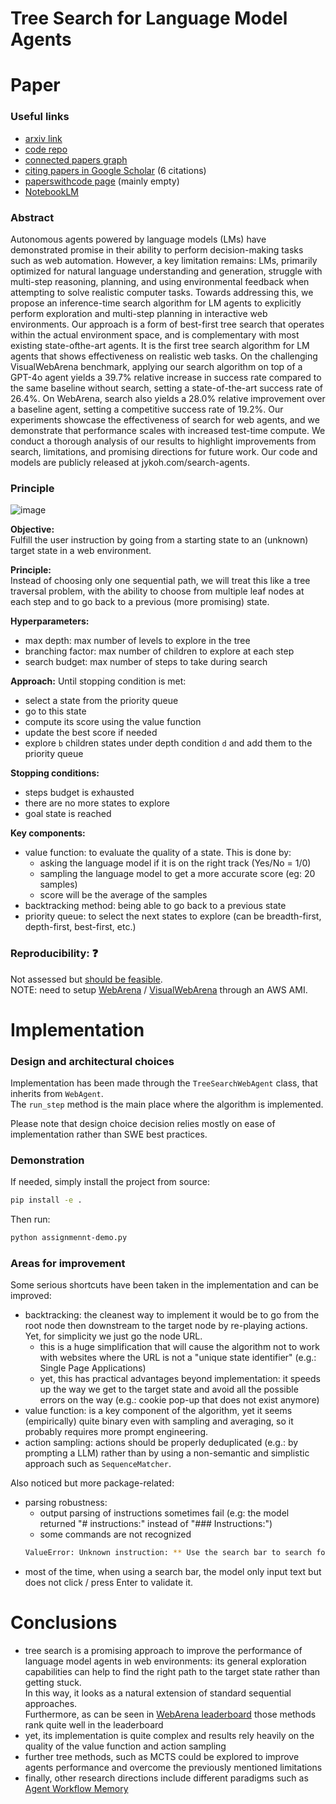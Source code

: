 # Tree Search for Language Model Agents

# Paper

### Useful links
- [arxiv link](https://arxiv.org/pdf/2407.01476)
- [code repo](https://jykoh.com/search-agents)
- [connected papers graph](https://www.connectedpapers.com/main/9345e55a21959948499cee997522aa5eac7ed588/Tree-Search-for-Language-Model-Agents/graph)
- [citing papers in Google Scholar](https://scholar.google.com/scholar?cites=13230322798034830837&as_sdt=2005&sciodt=0,5&hl=fr) (6 citations)
- [paperswithcode page](https://paperswithcode.com/paper/tree-search-for-language-model-agents) (mainly empty)
- [NotebookLM](https://notebooklm.google.com/notebook/db9807c1-b72f-48af-9dc3-9358e6a11992?_gl=1*10fcps2*_ga*MTI4MDU1NDA0NS4xNzMwOTc3Mzcz*_ga_W0LDH41ZCB*MTczMDk3OTE3OS4yLjAuMTczMDk3OTE4MC4wLjAuMA..)


### Abstract
Autonomous agents powered by language models (LMs) have demonstrated
promise in their ability to perform decision-making tasks such as web automation.
However, a key limitation remains: LMs, primarily optimized for natural language
understanding and generation, struggle with multi-step reasoning, planning, and
using environmental feedback when attempting to solve realistic computer tasks.
Towards addressing this, we propose an inference-time search algorithm for LM
agents to explicitly perform exploration and multi-step planning in interactive web
environments. Our approach is a form of best-first tree search that operates within
the actual environment space, and is complementary with most existing state-ofthe-art agents.
It is the first tree search algorithm for LM agents that shows effectiveness on realistic web tasks.
On the challenging VisualWebArena benchmark,
applying our search algorithm on top of a GPT-4o agent yields a 39.7% relative
increase in success rate compared to the same baseline without search, setting a
state-of-the-art success rate of 26.4%. On WebArena, search also yields a 28.0%
relative improvement over a baseline agent, setting a competitive success rate of
19.2%. Our experiments showcase the effectiveness of search for web agents, and
we demonstrate that performance scales with increased test-time compute. We
conduct a thorough analysis of our results to highlight improvements from search,
limitations, and promising directions for future work. Our code and models are
publicly released at jykoh.com/search-agents.

### Principle

![image](https://jykoh.com/search-agents/qualitative_48.png)

**Objective:**  
Fulfill the user instruction by going from a starting state to an (unknown) target state in a web environment.

**Principle:**  
Instead of choosing only one sequential path, we will treat this like a tree traversal problem,
with the ability to choose from multiple leaf nodes at each step and to go back to a previous (more promising) state.

**Hyperparameters:**
- max depth: max number of levels to explore in the tree
- branching factor: max number of children to explore at each step
- search budget: max number of steps to take during search

**Approach:**
Until stopping condition is met:
- select a state from the priority queue
- go to this state
- compute its score using the value function
- update the best score if needed
- explore `b` children states under depth condition `d` and add them to the priority queue

**Stopping conditions:**
- steps budget is exhausted
- there are no more states to explore
- goal state is reached

**Key components:**
- value function: to evaluate the quality of a state.
This is done by:
  - asking the language model if it is on the right track (Yes/No = 1/0)
  - sampling the language model to get a more accurate score (eg: 20 samples)
  - score will be the average of the samples
- backtracking method: being able to go back to a previous state
- priority queue: to select the next states to explore (can be breadth-first, depth-first, best-first, etc.)


### Reproducibility: ❓

Not assessed but [should be feasible](https://github.com/kohjingyu/search-agents?tab=readme-ov-file#end-to-end-evaluation-on-vwa).  
NOTE: need to setup [WebArena](https://github.com/web-arena-x/webarena) / [VisualWebArena](https://github.com/web-arena-x/visualwebarena) through an AWS AMI.


# Implementation

### Design and architectural choices

Implementation has been made through the `TreeSearchWebAgent` class, that inherits from `WebAgent`.  
The `run_step` method is the main place where the algorithm is implemented.

Please note that design choice decision relies mostly on ease of implementation rather than SWE best practices.


### Demonstration

If needed, simply install the project from source:
```bash
pip install -e .
```

Then run:
```bash
python assignmennt-demo.py
```


### Areas for improvement

Some serious shortcuts have been taken in the implementation and can be improved:
- backtracking: the cleanest way to implement it would be to go from the root node then downstream to the target node by re-playing actions.
Yet, for simplicity we just go the node URL.
  - this is a huge simplification that will cause the algorithm not to work with websites where the URL is not a "unique state identifier" (e.g.: Single Page Applications)
  - yet, this has practical advantages beyond implementation: it speeds up the way we get to the target state and avoid all the possible errors on the way (e.g.: cookie pop-up that does not exist anymore)
- value function: is a key component of the algorithm, yet it seems (empirically) quite binary even with sampling and averaging, so it probably requires more prompt engineering.
- action sampling: actions should be properly deduplicated (e.g.: by prompting a LLM) rather than by using a non-semantic and simplistic approach such as `SequenceMatcher`.

Also noticed but more package-related:
- parsing robustness:
  - output parsing of instructions sometimes fail (e.g: the model returned "# instructions:" instead of "### Instructions:")
  - some commands are not recognized
  ```bash
  ValueError: Unknown instruction: ** Use the search bar to search for "MTEB leaderboard".
  ```
- most of the time, when using a search bar, the model only input text but does not click / press Enter to validate it.


# Conclusions
- tree search is a promising approach to improve the performance of language model agents in web environments:
its general exploration capabilities can help to find the right path to the target state rather than getting stuck.  
In this way, it looks as a natural extension of standard sequential approaches.  
Furthermore, as can be seen in [WebArena leaderboard](https://docs.google.com/spreadsheets/d/1M801lEpBbKSNwP-vDBkC_pF7LdyGU1f_ufZb_NWNBZQ/edit?gid=0#gid=0)
those methods rank quite well in the leaderboard
- yet, its implementation is quite complex and results rely heavily on the quality of the value function and action sampling
- further tree methods, such as MCTS could be explored to improve agents performance and overcome the previously mentioned limitations
- finally, other research directions include different paradigms such as [Agent Workflow Memory](https://arxiv.org/pdf/2409.07429)
